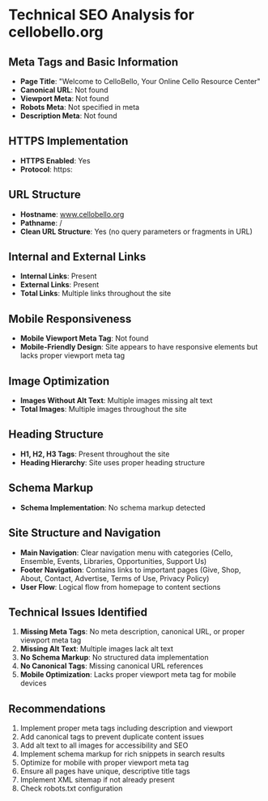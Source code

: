 # Technical SEO Analysis for cellobello.org

## Meta Tags and Basic Information
- **Page Title**: "Welcome to CelloBello, Your Online Cello Resource Center"
- **Canonical URL**: Not found
- **Viewport Meta**: Not found
- **Robots Meta**: Not specified in meta
- **Description Meta**: Not found

## HTTPS Implementation
- **HTTPS Enabled**: Yes
- **Protocol**: https:

## URL Structure
- **Hostname**: www.cellobello.org
- **Pathname**: /
- **Clean URL Structure**: Yes (no query parameters or fragments in URL)

## Internal and External Links
- **Internal Links**: Present
- **External Links**: Present
- **Total Links**: Multiple links throughout the site

## Mobile Responsiveness
- **Mobile Viewport Meta Tag**: Not found
- **Mobile-Friendly Design**: Site appears to have responsive elements but lacks proper viewport meta tag

## Image Optimization
- **Images Without Alt Text**: Multiple images missing alt text
- **Total Images**: Multiple images throughout the site

## Heading Structure
- **H1, H2, H3 Tags**: Present throughout the site
- **Heading Hierarchy**: Site uses proper heading structure

## Schema Markup
- **Schema Implementation**: No schema markup detected

## Site Structure and Navigation
- **Main Navigation**: Clear navigation menu with categories (Cello, Ensemble, Events, Libraries, Opportunities, Support Us)
- **Footer Navigation**: Contains links to important pages (Give, Shop, About, Contact, Advertise, Terms of Use, Privacy Policy)
- **User Flow**: Logical flow from homepage to content sections

## Technical Issues Identified
1. **Missing Meta Tags**: No meta description, canonical URL, or proper viewport meta tag
2. **Missing Alt Text**: Multiple images lack alt text
3. **No Schema Markup**: No structured data implementation
4. **No Canonical Tags**: Missing canonical URL references
5. **Mobile Optimization**: Lacks proper viewport meta tag for mobile devices

## Recommendations
1. Implement proper meta tags including description and viewport
2. Add canonical tags to prevent duplicate content issues
3. Add alt text to all images for accessibility and SEO
4. Implement schema markup for rich snippets in search results
5. Optimize for mobile with proper viewport meta tag
6. Ensure all pages have unique, descriptive title tags
7. Implement XML sitemap if not already present
8. Check robots.txt configuration
